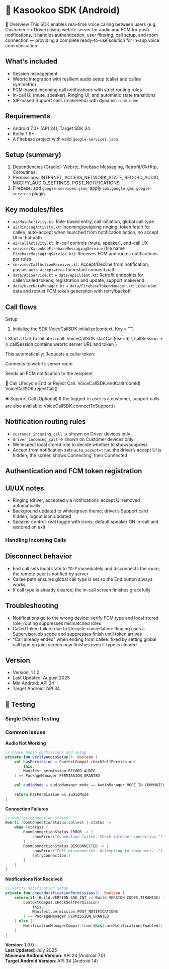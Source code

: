 # 📱 Kasookoo SDK (Android)

📘 Overview
This SDK enables real-time voice calling between users (e.g., Customer ↔ Driver) using webrtc server for audio and FCM for push notifications. It handles authentication, user filtering, call setup, and room connection — providing a complete ready-to-use solution for in-app voice communication.
## What’s included



- Session management
- Webrtc integration with resilient audio setup (caller and callee symmetric)
- FCM-based incoming call notifications with strict routing rules
- In-call UI (mute, speaker), Ringing UI, and automatic state transitions
- SIP-based Support calls (make/end) with dynamic `room_name`

## Requirements

- Android 7.0+ (API 24), Target SDK 34
- Kotlin 1.9+
- A Firebase project with valid `google-services.json`

## Setup (summary)

1) Dependencies (Gradle): Webrtc, Firebase Messaging, Retrofit/OkHttp, Coroutines.
2) Permissions: INTERNET, ACCESS_NETWORK_STATE, RECORD_AUDIO, MODIFY_AUDIO_SETTINGS, POST_NOTIFICATIONS.
3) Firebase: add `google-services.json`, apply `com.google.gms.google-services` plugin.

## Key modules/files

- `ui/MainActivity.kt`: Role-based entry, call initiation, global call type
- `ui/RingingActivity.kt`: Incoming/outgoing ringing, token fetch for callee, auto-accept when launched from notification action, no accept UI in that path
- `ui/CallActivity.kt`: In-call controls (mute, speaker), end-call UX
- `service/KasookooFirebaseMessagingService` (file name `FirebaseMessagingService.kt`): Receives FCM and routes notifications per rules
- `service/CallActionReceiver.kt`: Accept/Decline from notification; passes `auto_accept=true` for instant connect path
- `data/ApiService.kt` + `data/ApiClient.kt`: Retrofit endpoints for caller/called tokens, registration and update, support make/end
- `data/UserDataManager.kt` + `data/FirebaseTokenManager.kt`: Local user data and robust FCM token generation with retry/backoff

## Call flows
Setup
1. Initialize the SDK
   VoiceCallSDK.initialize(context, Key = "")


📞 Start a Call
To initiate a call:
VoiceCallSDK.startCall(userId) { callSession ->
// callSession contains webrtc server URL and token
}

This automatically:
Requests a caller token:


Connects to webrtc server room


Sends an FCM notification to the recipient



📲 Call Lifecycle
End or Reject Call:
VoiceCallSDK.endCall(roomId)
VoiceCallSDK.rejectCall()


🛎️ Support Call (Optional)
If the logged-in user is a customer, support calls are also available:
VoiceCallSDK.connectToSupport()



## Notification routing rules

- `customer_incoming_call` → shown on Driver devices only
- `driver_incoming_call` → shown on Customer devices only
- We inspect local stored role to decide whether to show/suppress
- Accept from notification sets `auto_accept=true`: the driver’s accept UI is hidden; the screen shows Connecting, then Connected

## Authentication and FCM token registration




## UI/UX notes

- Ringing (driver, accepted via notification): accept UI removed automatically
- Background updated to white/green theme; driver’s Support card hidden; logout icon updated
- Speaker control: real toggle with icons; default speaker ON in-call and restored on exit

### Handling Incoming Calls


## Disconnect behavior

- End call sets local state to `IDLE` immediately and disconnects the  room; the remote peer is notified by server
- Callee path ensures global call type is set so the End button always works
- If call type is already cleared, the in-call screen finishes gracefully



## Troubleshooting

- Notifications go to the wrong device: verify FCM type and local stored role; routing suppresses mismatched roles
- Called token failure due to lifecycle cancellation: Ringing uses a SupervisorJob scope and suppresses finish until token arrives
- “Call already ended” when ending from callee: fixed by setting global call type on join; screen now finishes even if type is cleared

## Version

- Version: 1.1.0
- Last Updated: August 2025
- Min Android: API 24
- Target Android: API 34

## 🧪 Testing

### Single Device Testing

### Common Issues

**Audio Not Working**
```kotlin
// Check audio permissions and setup
private fun verifyAudioSetup(): Boolean {
    val hasPermission = ContextCompat.checkSelfPermission(
        this, 
        Manifest.permission.RECORD_AUDIO
    ) == PackageManager.PERMISSION_GRANTED
    
    val audioMode = audioManager.mode == AudioManager.MODE_IN_COMMUNICATION
    
    return hasPermission && audioMode
}
```

**Connection Failures**
```kotlin
// Monitor connection status
Webrtc.roomConnectionStatus.collect { status ->
    when (status) {
        RoomConnectionStatus.ERROR -> {
            showError("Connection failed. Check internet connection.")
        }
        RoomConnectionStatus.DISCONNECTED -> {
            showError("Call disconnected. Attempting to reconnect...")
            retryConnection()
        }
    }
}
```

**Notifications Not Received**
```kotlin
// Verify notification setup
private fun checkNotificationPermissions(): Boolean {
    return if (Build.VERSION.SDK_INT >= Build.VERSION_CODES.TIRAMISU) {
        ContextCompat.checkSelfPermission(
            this,
            Manifest.permission.POST_NOTIFICATIONS
        ) == PackageManager.PERMISSION_GRANTED
    } else {
        NotificationManagerCompat.from(this).areNotificationsEnabled()
    }
}
```



**Version**: 1.0.0  
**Last Updated**: July 2025  
**Minimum Android Version**: API 24 (Android 7.0)  
**Target Android Version**: API 34 (Android 14) 